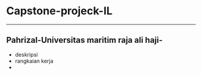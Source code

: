 # Capstone-projeck-IL

------------------------------
Pahrizal-Universitas maritim raja ali haji-
-----------------------------------------------
- deskripsi
- rangkaian kerja
- 
